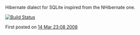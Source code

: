 Hibernate dialect for SQLite inspired from the NHibernate one.

[![Build Status][1]][2]

First posted on [14 Mar 23:08 2008](http://permalink.gmane.org/gmane.comp.db.sqlite.jdbc/637)

[1]: https://secure.travis-ci.org/gwenn/sqlite-dialect.png
[2]: http://www.travis-ci.org/gwenn/sqlite-dialect
